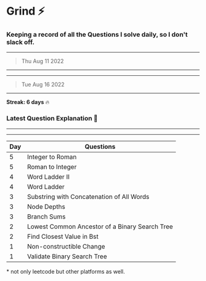 # Grind :zap:
### Keeping a record of all the Questions I solve daily, so I don't slack off.

---
> Thu Aug 11 2022
---

---
> Tue Aug 16 2022
---

**Streak: 6 days** :fire:

### Latest Question Explanation :octopus:
---


---
| Day | Questions |
| --- | ----------- |
|5|Integer to Roman|
|5|Roman to Integer|
|4|Word Ladder II|
|4|Word Ladder|
|3|Substring with Concatenation of All Words|
|3|Node Depths|
|3|Branch Sums|
|2|Lowest Common Ancestor of a Binary Search Tree|
|2|Find Closest Value in Bst|
|1|Non-constructible Change|
|1|Validate Binary Search Tree|


\* not only leetcode but other platforms as well.